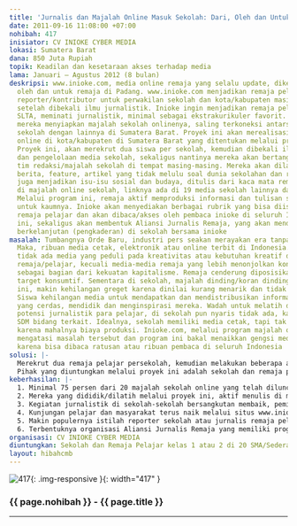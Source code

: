 ```yaml
---
title: 'Jurnalis dan Majalah Online Masuk Sekolah: Dari, Oleh dan Untuk Remaja Pelajar'
date: 2011-09-16 11:08:00 +07:00
nohibah: 417
inisiator: CV INIOKE CYBER MEDIA
lokasi: Sumatera Barat
dana: 850 Juta Rupiah
topik: Keadilan dan kesetaraan akses terhadap media
lama: Januari – Agustus 2012 (8 bulan)
deskripsi: www.inioke.com, media online remaja yang selalu update, dikelola dari,
  oleh dan untuk remaja di Padang. www.inioke.com menjadikan remaja pelajar sebagai
  reporter/kontributor untuk perwakilan sekolah dan kota/kabupaten masing-masing,
  setelah dibekali ilmu jurnalistik. Inioke ingin menjadikan remaja pelajar setingkat
  SLTA, meminati jurnalistik, minimal sebagai ekstrakurikuler favorit. Melalui pembekalan,
  mereka menyiapkan majalah sekolah onlinenya, saling terkoneksi antarsatu majalah
  sekolah dengan lainnya di Sumatera Barat. Proyek ini akan merealisasikan 20 majalah
  online di kota/kabupaten di Sumatera Barat yang ditentukan melalui program ini.
  Proyek ini, akan merekrut dua siswa per sekolah, kemudian dibekali ilmu jurnalistik
  dan pengelolaan media sekolah, sekaligus nantinya mereka akan bertanggungjawab membentuk
  tim redaksi/majalah sekolah di tempat masing-masing. Mereka akan dilatih menulis
  berita, feature, artikel yang tidak melulu soal dunia sekolahan dan remaja, tapi
  juga menjadikan isu-isu sosial dan budaya, ditulis dari kaca mata remaja, dimuat
  di majalah online sekolah, linknya ada di 19 media sekolah lainnya dan www.inioke.com.
  Melalui program ini, remaja aktif memproduksi informasi dan tulisan sehat dan cerdas
  untuk kaumnya. Inioke akan menyediakan berbagai rubrik yang bisa diisi dan diakses
  remaja pelajar dan akan dibaca/akses oleh pembaca inioke di seluruh Indonesia. Proyek
  ini, sekaligus akan membentuk Aliansi Jurnalis Remaja, yang akan mendukung program
  berkelanjutan (pengkaderan) di sekolah bersama inioke
masalah: Tumbangnya Orde Baru, industri pers seakan merayakan era tanpa SIUP/bredel.
  Maka, ribuan media cetak, elektronik atau online terbit di Indonesia. Tapi, hampir
  tidak ada media yang peduli pada kreativitas atau kebutuhan kreatif dan intelektual
  remaja/pelajar, kecuali media-media remaja yang lebih menonjolkan konsumerisme,
  sebagai bagian dari kekuatan kapitalisme. Remaja cenderung diposisikan sebagai objek,
  target konsumtif. Sementara di sekolah, majalah dinding/koran dinding, di era internet
  ini, makin kehilangan greget karena dinilai kurang menarik dan tidak diapresiasi.
  Siswa kehilangan media untuk mendapatkan dan mendistribusikan informasi dan pikiran
  yang cerdas, mendidik dan menginspirasi mereka. Wadah untuk melatih dan mengembangkan
  potensi jurnalistik para pelajar, di sekolah pun nyaris tidak ada, karena keterbatasan
  SDM bidang terkait. Idealnya, sekolah memiliki media cetak, tapi tak bisa direalisasikan,
  karena mahalnya biaya produksi. Inioke.com, melalui program majalah online, bakal
  mengatasi masalah tersebut dan program ini bakal menaikkan gengsi media sekolah,
  karena bisa dibaca ratusan atau ribuan pembaca di seluruh Indonesia
solusi: |-
  Merekrut dua remaja pelajar persekolah, kemudian melakukan beberapa agenda kegiatan sebagai berikut: 1. Pendidikan dan pelatihan, serta praktik khusus jurnalistik. 2. Pendidikan dan pelatihan, serta praktik pengelolaan media online/website. 3. Pendampingan kunjungan dan diskusi langsung ke redaksi media cetak dan media online di ibukota Provinsi. 4. Pendampingan pembuatan majalah online di sekolah masing-masing peserta, sekaligus membantu membentuk tim redaksi yang dikoordinir atau dipimpin oleh utusan yang telah dididik/dilatih melalui proyek ini. 5. Fasilitasi pengadaan komputer PC dan jaringan internet untuk media online sekolah. 6. Memberikan pelatihan jurnalistik intern untuk tim redaksi majalah sekolah online yang dikoordinir oleh perwakilan sekolah yang ikut program ini. 7. Menyediakan rubrik-rubrik khusus terkait program ini di website www.inioke.com, yang juga link ke website majalah sekolah mereka. Utusan sekolah (dua orang persekolah), otomatis akan menjadi reporter www.inioke.com perwakilan sekolah dan kota/kabupaten domisilinya, yang nantinya akan dilantik serta diberi surat tugas dan tanda pengenal jurnali.
  Pihak yang diuntungkan melalui proyek ini adalah sekolah dan remaja pelajar kelas 1 atau 2 di 20 SMA/sederajat di beberapa kabupaten/kota di Sumatera Barat.
keberhasilan: |-
  1. Minimal 75 persen dari 20 majalah sekolah online yang telah diluncurkan, updatenya terjadwal, kualitas berita terjaga dan menjadi mitra aktif inioke.com.
  2. Mereka yang dididik/dilatih melalui proyek ini, aktif menulis di majalah sekolah online mereka dan juga mengisi rubrik tetap yang disediakan di www.inioke.com.
  3. Kegiatan jurnalistik di sekolah-sekolah bersangkutan membaik, peminatnya bertambah karena telah dibangun jaringan kelas peminat jurnalistik yang tersalurkan ke majalah sekolah online.
  4. Kunjungan pelajar dan masyarakat terus naik melalui situs www.inioke.com, juga link ke website sekolah mereka.
  5. Makin populernya istilah reporter sekolah atau jurnalis remaja pelajar yang tidak melulu mengisi berita atau tulisan untuk majalah sekolah mereka, tapi juga inioke.com dan berita mereka saling memenuhi media-media sekolah lainnya sebagai bagian jaringan Aliansi Jurnalis Remaja/Sekolah.
  6. Terbentuknya organisasi Aliansi Jurnalis Remaja yang memiliki program jurnalistik untuk pengkaderan di sekolah masing-masing dan kegiatan di berbagai sekolah di Sumatera Barat
organisasi: CV INIOKE CYBER MEDIA
diuntungkan: Sekolah dan Remaja Pelajar kelas 1 atau 2 di 20 SMA/Sederajat di beberapa kabupaten/kota di Sumatera Barat
layout: hibahcmb
---
```


![417](/static/img/hibahcmb/417.png){: .img-responsive }{: width="417" }

### {{ page.nohibah }} - {{ page.title }}

---
